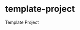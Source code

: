 # template-project
Template Project


<!-- Security scan triggered at 2025-09-02 01:35:22 -->

<!-- Security scan triggered at 2025-09-02 15:53:25 -->

<!-- Security scan triggered at 2025-09-09 05:34:11 -->

<!-- Security scan triggered at 2025-09-09 05:59:51 -->

<!-- Security scan triggered at 2025-09-28 15:37:13 -->